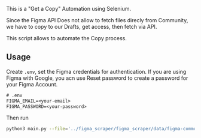 This is a "Get a Copy" Automation using Selenium.

Since the Figma API Does not allow to fetch files direcly from Community, we have to copy to our Drafts, get access, then fetch via API.

This script allows to automate the Copy process.

## Usage

Create `.env`, set the Figma credentials for authentication.
If you are using Figma with Google, you acn use Reset password to create a password for your Figma Account.

```txt
# .env
FIGMA_EMAIL=<your-email>
FIGMA_PASSWORD=<your-password>
```

Then run

```bash
python3 main.py --file='../figma_scraper/figma_scraper/data/figma-community-popular-20230329.json' --batch-size=500
```
